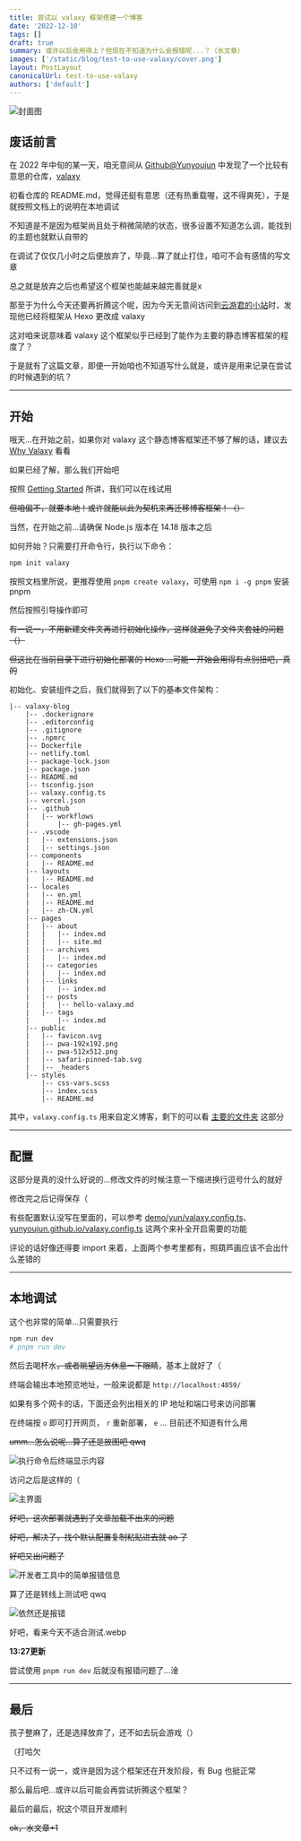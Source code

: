 ```yaml
---
title: 尝试以 valaxy 框架搭建一个博客
date: '2022-12-10'
tags: []
draft: true
summary: 或许以后会用得上？但现在不知道为什么会报错呢...？（水文章）
images: ['/static/blog/test-to-use-valaxy/cover.png']
layout: PostLayout
canonicalUrl: test-to-use-valaxy
authors: ['default']
---
```


![封面图](/static/blog/test-to-use-valaxy/cover.png)

## 废话前言

在 2022 年中旬的某一天，咱无意间从 [Github@Yunyoujun](https://github.com/YunYouJun) 中发现了一个比较有意思的仓库，[valaxy](https://github.com/YunYouJun/valaxy)

初看仓库的 README.md，觉得还挺有意思（还有热重载喔，这不得爽死），于是就按照文档上的说明在本地调试

不知道是不是因为框架尚且处于稍微简陋的状态，很多设置不知道怎么调，能找到的主题也就默认自带的

在调试了仅仅几小时之后便放弃了，毕竟...算了就止打住，咱可不会有感情的写文章

总之就是放弃之后也希望这个框架也能越来越完善就是x

那至于为什么今天还要再折腾这个呢，因为今天无意间访问到[云游君的小站](https://www.yunyoujun.cn/)时，发现他已经将框架从 Hexo 更改成 valaxy

这对咱来说意味着 valaxy 这个框架似乎已经到了能作为主要的静态博客框架的程度了？

于是就有了这篇文章，即便一开始咱也不知道写什么就是，或许是用来记录在尝试的时候遇到的坑？

---

## 开始

哦天...在开始之前，如果你对 valaxy 这个静态博客框架还不够了解的话，建议去 [Why Valaxy](https://valaxy.site/guide/why) 看看

如果已经了解，那么我们开始吧

按照 [Getting Started](https://valaxy.site/guide/getting-started) 所讲，我们可以在线试用

~~但咱偏不，就要本地！或许就能以此为契机来再迁移博客框架！（）~~

当然，在开始之前...请确保 Node.js 版本在 14.18 版本之后

如何开始？只需要打开命令行，执行以下命令：

````sh
npm init valaxy
````

按照文档里所说，更推荐使用 `pnpm create valaxy`，可使用 `npm i -g pnpm` 安装 pnpm

然后按照引导操作即可

~~有一说一，不用新建文件夹再进行初始化操作，这样就避免了文件夹套娃的问题（）~~

~~但这比在当前目录下进行初始化部署的 Hexo ...可能一开始会用得有点别扭吧，真的~~

初始化、安装组件之后，我们就得到了以下的~~基本~~文件架构：

````
|-- valaxy-blog
    |-- .dockerignore
    |-- .editorconfig
    |-- .gitignore
    |-- .npmrc
    |-- Dockerfile
    |-- netlify.toml
    |-- package-lock.json
    |-- package.json
    |-- README.md
    |-- tsconfig.json
    |-- valaxy.config.ts
    |-- vercel.json
    |-- .github
    |   |-- workflows
    |       |-- gh-pages.yml
    |-- .vscode
    |   |-- extensions.json
    |   |-- settings.json
    |-- components
    |   |-- README.md
    |-- layouts
    |   |-- README.md
    |-- locales
    |   |-- en.yml
    |   |-- README.md
    |   |-- zh-CN.yml
    |-- pages
    |   |-- about
    |   |   |-- index.md
    |   |   |-- site.md
    |   |-- archives
    |   |   |-- index.md
    |   |-- categories
    |   |   |-- index.md
    |   |-- links
    |   |   |-- index.md
    |   |-- posts
    |   |   |-- hello-valaxy.md
    |   |-- tags
    |       |-- index.md
    |-- public
    |   |-- favicon.svg
    |   |-- pwa-192x192.png
    |   |-- pwa-512x512.png
    |   |-- safari-pinned-tab.svg
    |   |-- _headers
    |-- styles
        |-- css-vars.scss
        |-- index.scss
        |-- README.md
````

其中，`valaxy.config.ts` 用来自定义博客，剩下的可以看 [主要的文件夹](https://valaxy.site/guide/getting-started#%E4%B8%BB%E8%A6%81%E7%9A%84%E6%96%87%E4%BB%B6%E5%A4%B9) 这部分

---

## 配置

这部分是真的没什么好说的...修改文件的时候注意一下缩进换行逗号什么的就好

修改完之后记得保存（

有些配置默认没写在里面的，可以参考 [demo/yun/valaxy.config.ts](https://github.com/YunYouJun/valaxy/blob/main/demo/yun/valaxy.config.ts)、[yunyoujun.github.io/valaxy.config.ts](https://github.com/YunYouJun/yunyoujun.github.io/blob/valaxy/valaxy.config.ts) 这两个来补全开启需要的功能

评论的话好像还得要 import 来着，上面两个参考里都有，照葫芦画应该不会出什么差错的

---

## 本地调试

这个也非常的简单...只需要执行

````sh
npm run dev
# pnpm run dev
````

然后去喝杯水~~，或者眺望远方休息一下眼睛~~，基本上就好了（

终端会输出本地预览地址，一般来说都是 `http://localhost:4859/`

如果有多个网卡的话，下面还会列出相关的 IP 地址和端口号来访问部署

在终端按 `o` 即可打开网页， `r` 重新部署， `e` ... 目前还不知道有什么用

~~umm...怎么说呢...算了还是放图吧 qwq~~

![执行命令后终端显示内容](/static/blog/test-to-use-valaxy/run-dev.png)

访问之后是这样的（

![主界面](/static/blog/test-to-use-valaxy/YL.png)

~~好吧，这次部署就遇到了文章加载不出来的问题~~

~~好吧，解决了，找个默认配置复制粘贴进去就 ao 了~~

~~好吧又出问题了~~

![开发者工具中的简单报错信息](/static/blog/test-to-use-valaxy/error.png)

算了还是转线上测试吧 qwq

![依然还是报错](/static/blog/test-to-use-valaxy/error-again.png)

好吧，看来今天不适合测试.webp

**13:27更新**

尝试使用 `pnpm run dev` 后就没有报错问题了...淦

---

## 最后

孩子整麻了，还是选择放弃了，还不如去玩会游戏（）

（打哈欠

只不过有一说一，或许是因为这个框架还在开发阶段，有 Bug 也挺正常

那么最后吧...或许以后可能会再尝试折腾这个框架？

最后的最后，祝这个项目开发顺利

~~ok，水文章+1~~